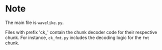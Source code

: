 # Note

The main file is `wavelike.py`.

Files with prefix 'ck_' contain the chunk decoder code for their respective chunk. For instance, `ck_fmt.py` includes the decoding logic for the `fmt ` chunk.


